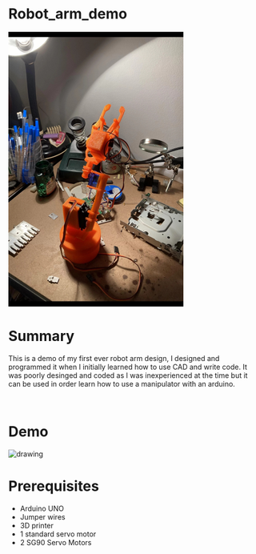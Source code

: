 # Robot_arm_demo

<img src="./img_vid/img.jpg" alt="drawing" width="350"/>

<br/>

# Summary

This is a demo of my first ever robot arm design, I designed and programmed it when I initially learned how to use CAD and write code.
It was poorly desinged and coded as I was inexperienced at the time but it can be used in order learn how to use a manipulator with an arduino.

<br/>

# Demo

<img src="./img_vid/DEMO.gif" alt="drawing" width="350"/>

<br/>

# Prerequisites

- Arduino UNO
- Jumper wires  
- 3D printer
- 1 standard servo motor
- 2 SG90 Servo Motors
